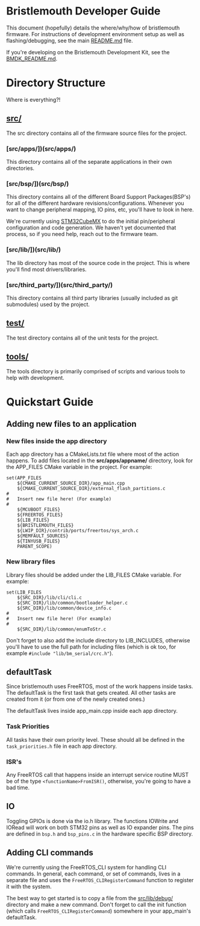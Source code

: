 # Bristlemouth Developer Guide

This document (hopefully) details the where/why/how of bristlemouth firmware. For instructions of development environment setup as well as flashing/debugging, see the main [README.md](README.md) file.

If you're developing on the Bristlemouth Development Kit, see the [BMDK_README.md](./src/apps/bm_devkit/BMDK_README.md).

# Directory Structure
Where is everything?!

## [src/](src/)
The src directory contains all of the firmware source files for the project.

### [src/apps/])(src/apps/)
This directory contains all of the separate applications in their own directories.

### [src/bsp/])(src/bsp/)
This directory contains all of the different Board Support Packages(BSP's) for all of the different hardware revisions/configurations. Whenever you want to change peripheral mapping, IO pins, etc, you'll have to look in here.

We're currently using [STM32CubeMX](https://www.st.com/en/development-tools/stm32cubemx.html) to do the initial pin/peripheral configuration and code generation. We haven't yet documented that process, so if you need help, reach out to the firmware team.

### [src/lib/])(src/lib/)
The lib directory has most of the source code in the project. This is where you'll find most drivers/libraries.

### [src/third_party/])(src/third_party/)
This directory contains all third party libraries (usually included as git submodules) used by the project.

## [test/](test/)
The test directory contains all of the unit tests for the project.

## [tools/](tools/)
The tools directory is primarily comprised of scripts and various tools to help with development.

# Quickstart Guide

## Adding new files to an application
### New files inside the app directory
Each app directory has a CMakeLists.txt file where most of the action happens.
To add files located in the **src/apps/appname/** directory, look for the APP_FILES CMake variable in the project. For example:
```
set(APP_FILES
    ${CMAKE_CURRENT_SOURCE_DIR}/app_main.cpp
    ${CMAKE_CURRENT_SOURCE_DIR}/external_flash_partitions.c
#
#   Insert new file here! (For example)
#
    ${MCUBOOT_FILES}
    ${FREERTOS_FILES}
    ${LIB_FILES}
    ${BRISTLEMOUTH_FILES}
    ${LWIP_DIR}/contrib/ports/freertos/sys_arch.c
    ${MEMFAULT_SOURCES}
    ${TINYUSB_FILES}
    PARENT_SCOPE)
```

### New library files
Library files should be added under the LIB_FILES CMake variable. For example:
```
set(LIB_FILES
    ${SRC_DIR}/lib/cli/cli.c
    ${SRC_DIR}/lib/common/bootloader_helper.c
    ${SRC_DIR}/lib/common/device_info.c
#
#   Insert new file here! (For example)
#
    ${SRC_DIR}/lib/common/enumToStr.c
```

Don't forget to also add the include directory to LIB_INCLUDES, otherwise you'll have to use the full path for including files (which is ok too, for example `#include "lib/bm_serial/crc.h"`).

## defaultTask
Since bristlemouth uses FreeRTOS, most of the work happens inside tasks. The defaultTask is the first task that gets created. All other tasks are created from it (or from one of the newly created ones.)

The defaultTask lives inside app_main.cpp inside each app directory.

### Task Priorities
All tasks have their own priority level. These should all be defined in the `task_priorities.h` file in each app directory.

### ISR's
Any FreeRTOS call that happens inside an interrupt service routine MUST be of the type `<functionName>FromISR()`, otherwise, you're going to have a bad time.


## IO
Toggling GPIOs is done via the io.h library. The functions IOWrite and IORead will work on both STM32 pins as well as IO expander pins. The pins are defined in `bsp.h` and `bsp_pins.c` in the hardware specific BSP directory.


## Adding CLI commands
We're currently using the FreeRTOS_CLI system for handling CLI commands. In general, each command, or set of commands, lives in a separate file and uses the `FreeRTOS_CLIRegisterCommand` function to register it with the system.

The best way to get started is to copy a file from the [src/lib/debug/](src/lib/debug/) directory and make a new command. Don't forget to call the init function (which calls `FreeRTOS_CLIRegisterCommand`) somewhere in your app_main's defaultTask.

###
